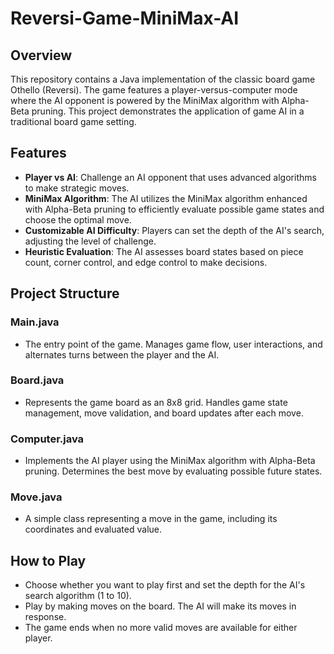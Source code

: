 # Reversi-Game-MiniMax-AI

## Overview

This repository contains a Java implementation of the classic board game Othello (Reversi). The game features a player-versus-computer mode where the AI opponent is powered by the MiniMax algorithm with Alpha-Beta pruning. This project demonstrates the application of game AI in a traditional board game setting.

## Features

- **Player vs AI**: Challenge an AI opponent that uses advanced algorithms to make strategic moves.
- **MiniMax Algorithm**: The AI utilizes the MiniMax algorithm enhanced with Alpha-Beta pruning to efficiently evaluate possible game states and choose the optimal move.
- **Customizable AI Difficulty**: Players can set the depth of the AI's search, adjusting the level of challenge.
- **Heuristic Evaluation**: The AI assesses board states based on piece count, corner control, and edge control to make decisions.

## Project Structure

### Main.java
- The entry point of the game. Manages game flow, user interactions, and alternates turns between the player and the AI.

### Board.java
- Represents the game board as an 8x8 grid. Handles game state management, move validation, and board updates after each move.

### Computer.java
- Implements the AI player using the MiniMax algorithm with Alpha-Beta pruning. Determines the best move by evaluating possible future states.

### Move.java
- A simple class representing a move in the game, including its coordinates and evaluated value.

## How to Play
- Choose whether you want to play first and set the depth for the AI's search algorithm (1 to 10).
- Play by making moves on the board. The AI will make its moves in response.
- The game ends when no more valid moves are available for either player.

